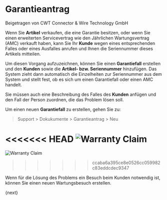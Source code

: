 # Garantieantrag
<span class="text-muted contributed-by">Beigetragen von CWT Connector & Wire Technology GmbH</span>

Wenn Sie **Artikel** verkaufen, die eine Garantie besitzen, oder wenn Sie einen erweiterten Servicevertrag wie den Jährlichen Wartungsvertrag (AMC) verkauft haben, kann Sie Ihr **Kunde** wegen eines entsprechenden Falles oder eines Ausfalles anrufen und Ihnen die Seriennummer dieses Artikels mitteilen.

Um diesen Vorgang aufzuzeichnen, können Sie einen **Garantiefall** erstellen und den **Kunden** sowie die **Artikel- bzw. Seriennummer** hinzufügen. Das System zieht dann automatisch die Einzelheiten zur Seriennummer aus dem System und stellt fest, ob es sich um einen Garantiefall oder einen AMC handelt.

Sie müssen auch eine Beschreibung des Falles des **Kunden** anfügen und den Fall der Person zuordnen, die das Problem lösen soll.

Um einen neuen **Garantiefall** zu erstellen, gehen Sie zu:

> Support > Dokukumente > Garantieantrag > Neu

<<<<<<< HEAD
![Warranty Claim](/docs/assets/img/support/warranty-claim.png)
=======
![Warranty Claim]({{docs_base_url}}/assets/img/support/warranty-claim.png)
>>>>>>> ccaba6a395ce8e0526cc059982c83eddcdec9347

Wenn für die Lösung des Problems ein Besuch beim Kunden notwendig ist, können Sie einen neuen Wartungsbesuch erstellen.

{next}
